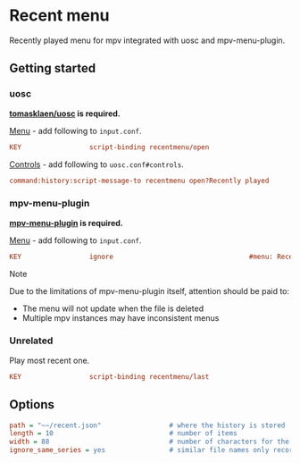 # Recent menu

Recently played menu for mpv integrated with uosc and mpv-menu-plugin.

## Getting started

### uosc

**[tomasklaen/uosc](https://github.com/tomasklaen/uosc) is required.**

[Menu](https://github.com/tomasklaen/uosc#adding-items-to-menu) - add following to `input.conf`.

```ini
KEY                 script-binding recentmenu/open                      #! Recently played
```

[Controls](https://github.com/tomasklaen/uosc#set-prop-value) - add following to `uosc.conf#controls`.

```ini
command:history:script-message-to recentmenu open?Recently played
```

### mpv-menu-plugin

**[mpv-menu-plugin](https://github.com/tsl0922/mpv-menu-plugin) is required.**

[Menu](https://github.com/tsl0922/mpv-menu-plugin?tab=readme-ov-file#messages) - add following to `input.conf`.

```ini
KEY                 ignore                                  #menu: Recently played  #@recent
```

> [!NOTE]
> Due to the limitations of mpv-menu-plugin itself, attention should be paid to:
>
> - The menu will not update when the file is deleted
> - Multiple mpv instances may have inconsistent menus

### Unrelated

Play most recent one.

```ini
KEY                 script-binding recentmenu/last
```

## Options

```ini
path = "~~/recent.json"                 # where the history is stored
length = 10                             # number of items
width = 88                              # number of characters for the item
ignore_same_series = yes                # similar file names only record the most recent one
```
